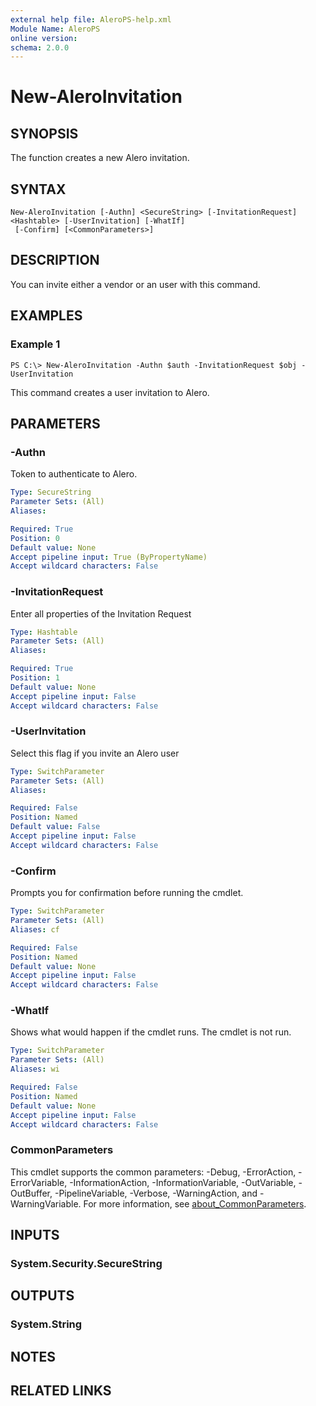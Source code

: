 ```yaml
---
external help file: AleroPS-help.xml
Module Name: AleroPS
online version:
schema: 2.0.0
---
```


# New-AleroInvitation

## SYNOPSIS
The function creates a new Alero invitation.

## SYNTAX

```
New-AleroInvitation [-Authn] <SecureString> [-InvitationRequest] <Hashtable> [-UserInvitation] [-WhatIf]
 [-Confirm] [<CommonParameters>]
```

## DESCRIPTION
You can invite either a vendor or an user with this command.

## EXAMPLES

### Example 1
```
PS C:\> New-AleroInvitation -Authn $auth -InvitationRequest $obj -UserInvitation
```

This command creates a user invitation to Alero.

## PARAMETERS

### -Authn
Token to authenticate to Alero.

```yaml
Type: SecureString
Parameter Sets: (All)
Aliases:

Required: True
Position: 0
Default value: None
Accept pipeline input: True (ByPropertyName)
Accept wildcard characters: False
```

### -InvitationRequest
Enter all properties of the Invitation Request

```yaml
Type: Hashtable
Parameter Sets: (All)
Aliases:

Required: True
Position: 1
Default value: None
Accept pipeline input: False
Accept wildcard characters: False
```

### -UserInvitation
Select this flag if you invite an Alero user

```yaml
Type: SwitchParameter
Parameter Sets: (All)
Aliases:

Required: False
Position: Named
Default value: False
Accept pipeline input: False
Accept wildcard characters: False
```

### -Confirm
Prompts you for confirmation before running the cmdlet.

```yaml
Type: SwitchParameter
Parameter Sets: (All)
Aliases: cf

Required: False
Position: Named
Default value: None
Accept pipeline input: False
Accept wildcard characters: False
```

### -WhatIf
Shows what would happen if the cmdlet runs. The cmdlet is not run.

```yaml
Type: SwitchParameter
Parameter Sets: (All)
Aliases: wi

Required: False
Position: Named
Default value: None
Accept pipeline input: False
Accept wildcard characters: False
```

### CommonParameters
This cmdlet supports the common parameters: -Debug, -ErrorAction, -ErrorVariable, -InformationAction, -InformationVariable, -OutVariable, -OutBuffer, -PipelineVariable, -Verbose, -WarningAction, and -WarningVariable. For more information, see [about_CommonParameters](http://go.microsoft.com/fwlink/?LinkID=113216).

## INPUTS

### System.Security.SecureString
## OUTPUTS

### System.String
## NOTES

## RELATED LINKS
